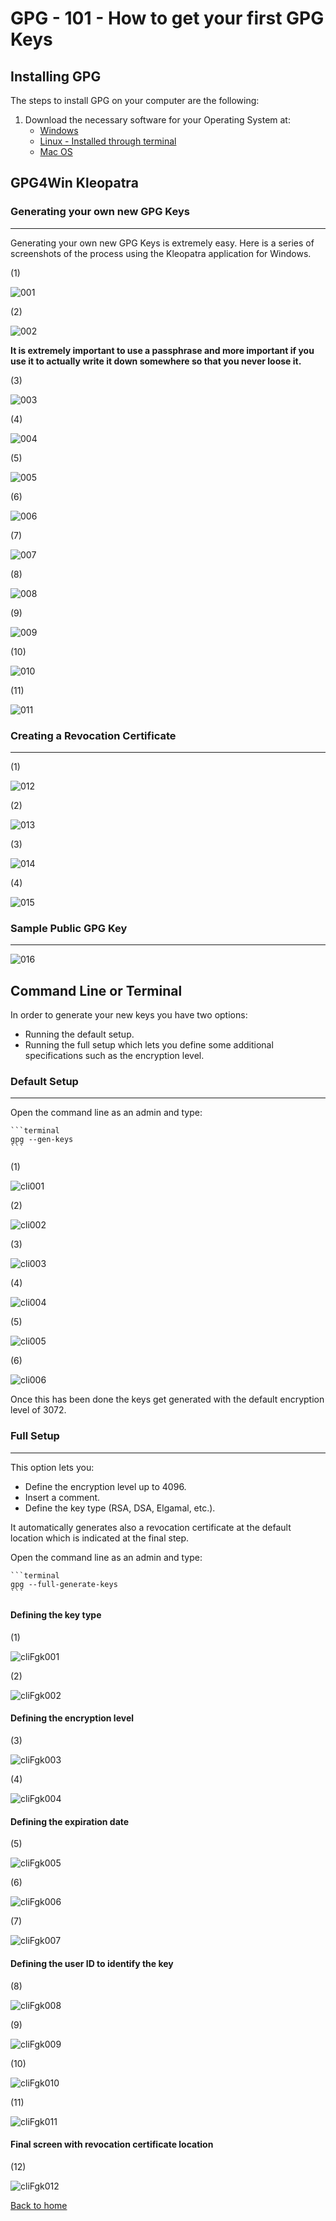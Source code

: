 # GPG - 101 - How to get your first GPG Keys

## Installing GPG

The steps to install GPG on your computer are the following:

1. Download the necessary software for your Operating System at:
    - [Windows](https://gpg4win.org/download.html)
    - [Linux - Installed through terminal](https://linuxhint.com/gpg-command-ubuntu/)
    - [Mac OS](https://sourceforge.net/p/gpgosx/docu/Download/)

## GPG4Win Kleopatra

### Generating your own new GPG Keys

---

Generating your own new GPG Keys is extremely easy.
Here is a series of screenshots of the process using the Kleopatra application for Windows.

(1)

![001](./media/003/KLEO_CREATE_001.png)

(2)

![002](./media/003/KLEO_CREATE_002.png)

**It is extremely important to use a passphrase and more important if you use it to actually write it down somewhere so that you never loose it.**

(3)

![003](./media/003/KLEO_CREATE_003.png)

(4)

![004](./media/003/KLEO_CREATE_004.png)

(5)

![005](./media/003/KLEO_CREATE_005.png)

(6)

![006](./media/003/KLEO_CREATE_006.png)

(7)

![007](./media/003/KLEO_CREATE_007.png)

(8)

![008](./media/003/KLEO_CREATE_008.png)

(9)

![009](./media/003/KLEO_CREATE_009.png)

(10)

![010](./media/003/KLEO_CREATE_010.png)

(11)

![011](./media/003/KLEO_CREATE_011.png)

### Creating a Revocation Certificate

---
(1)

![012](./media/003/KLEO_CREATE_012.png)

(2)

![013](./media/003/KLEO_CREATE_013.png)

(3)

![014](./media/003/KLEO_CREATE_014.png)

(4)

![015](./media/003/KLEO_CREATE_015.png)

### Sample Public GPG Key

---

![016](./media/003/KLEO_CREATE_016.png)

## Command Line or Terminal

In order to generate your new keys you have two options:

- Running the default setup.
- Running the full setup which lets you define some additional specifications such as the encryption level.

### Default Setup

---
Open the command line as an admin and type:

    ```terminal
    gpg --gen-keys
    ```

(1)

![cli001](./media/003/CLI_CREATE_001.png)

(2)

![cli002](./media/003/CLI_CREATE_002.png)

(3)

![cli003](./media/003/CLI_CREATE_003.png)

(4)

![cli004](./media/003/CLI_CREATE_004.png)

(5)

![cli005](./media/003/CLI_CREATE_005.png)

(6)

![cli006](./media/003/CLI_CREATE_006.png)

Once this has been done the keys get generated with the default encryption level of 3072.

### Full Setup

---

This option lets you:

- Define the encryption level up to 4096.
- Insert a comment.
- Define the key type (RSA, DSA, Elgamal, etc.).

It automatically generates also a revocation certificate at the default location which is indicated at the final step.

Open the command line as an admin and type:

    ```terminal
    gpg --full-generate-keys
    ```

#### Defining the key type

(1)

![cliFgk001](./media/003/CLI_CREATE_fgk_001.png)

(2)

![cliFgk002](./media/003/CLI_CREATE_fgk_002.png)

#### Defining the encryption level

(3)

![cliFgk003](./media/003/CLI_CREATE_fgk_003.png)

(4)

![cliFgk004](./media/003/CLI_CREATE_fgk_004.png)

#### Defining the expiration date

(5)

![cliFgk005](./media/003/CLI_CREATE_fgk_005.png)

(6)

![cliFgk006](./media/003/CLI_CREATE_fgk_006.png)

(7)

![cliFgk007](./media/003/CLI_CREATE_fgk_007.png)

#### Defining the user ID to identify the key

(8)

![cliFgk008](./media/003/CLI_CREATE_fgk_008.png)

(9)

![cliFgk009](./media/003/CLI_CREATE_fgk_009.png)

(10)

![cliFgk010](./media/003/CLI_CREATE_fgk_010.png)

(11)

![cliFgk011](./media/003/CLI_CREATE_fgk_011.png)

#### Final screen with revocation certificate location

(12)

![cliFgk012](./media/003/CLI_CREATE_fgk_012.png)

[Back to home](./index.md)
